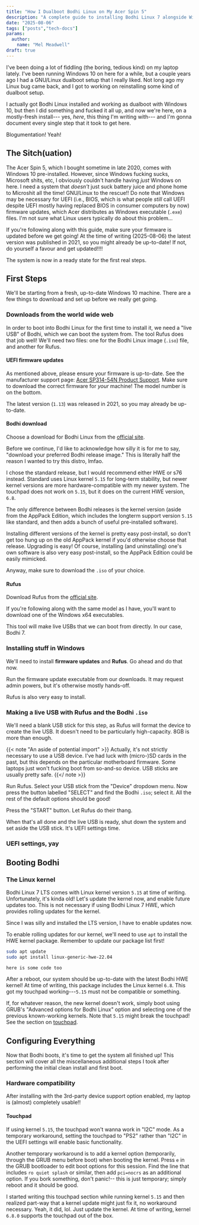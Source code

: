 ```yaml
---
title: "How I Dualboot Bodhi Linux on My Acer Spin 5"
description: "A complete guide to installing Bodhi Linux 7 alongside Windows 10 on my Acer Spin 5 laptop. Happy dualbooting!"
date: "2025-08-06"
tags: ["posts","tech-docs"]
params:
  author:
    name: "Mel Meadwell"
draft: true
---
```


I've been doing a lot of fiddling (the boring, tedious kind)
on my laptop lately.
I've been running Windows 10 on here for a while,
but a couple years ago I had a GNU/Linux dualboot setup that I really liked.
Not long ago my Linux bug came back, and I got to working on reinstalling
some kind of dualboot setup.

I actually got Bodhi Linux installed and working as dualboot with Windows 10,
but then I did something and fucked it all up,
and now we're here, on a mostly-fresh install---
yes, _here_, this thing I'm writing with---
and I'm gonna document every single step that it took to get here.

Blogumentation! Yeah!

## The Sitch(uation)

The Acer Spin 5, which I bought sometime in late 2020,
comes with Windows 10 pre-installed.
However, since Windows fucking sucks, Microsoft shits, etc,
I obviously couldn't handle having _just_ Windows on here.
I need a system that _doesn't_ just suck battery juice
and phone home to Microshit all the time!
GNU/Linux to the rescue!!
Do note that Windows may be necessary for UEFI
(i.e., BIOS, which is what people _still_ call UEFI
despite UEFI mostly having replaced BIOS in consumer computers by now)
firmware updates, which Acer distributes as Windows executable (`.exe`) files.
I'm not sure what Linux users typically do about this problem...

If you're following along with this guide,
make sure your firmware is updated before we get going!
At the time of writing (2025-08-06) the latest version was published in 2021,
so you might already be up-to-date!
If not, do yourself a favour and get updated!!!!

The system is now in a ready state for the first real steps.

## First Steps

We'll be starting from a fresh, up-to-date Windows 10 machine.
There are a few things to download and set up before we really get going.

### Downloads from the world wide web

In order to boot into Bodhi Linux for the first time to install it,
we need a "live USB" of Bodhi,
which we can boot the system from.
The tool Rufus does that job well!
We'll need two files:
one for the Bodhi Linux image (`.iso`) file,
and another for Rufus.

#### UEFI firmware updates

As mentioned above, please ensure your firmware is up-to-date.
See the manufacturer support page:
[Acer SP314-54N Product Support](https://www.acer.com/us-en/support/product-support/SP314-54N/NX.HQCEB.003/downloads).
Make sure to download the correct firmware for _your_ machine!
The model number is on the bottom.

The latest version (`1.13`) was released in 2021,
so you may already be up-to-date.

#### Bodhi download

Choose a download for Bodhi Linux from the
[official site](https://www.bodhilinux.com/download/).

Before we continue, I'd like to acknowledge how silly it is for me to say,
"download your preferred Bodhi release image."
This is literally half the reason I wanted to try this distro, lmfao.

I chose the standard release,
but I would recommend either HWE or s76 instead.
Standard uses Linux kernel `5.15` for long-term stability,
but newer kernel versions are more hardware-compatible with my newer system.
The touchpad does not work on `5.15`,
but it does on the current HWE version, `6.8`.

The only difference between Bodhi releases is the kernel version
(aside from the AppPack Edition,
which includes the longterm support version `5.15` like standard,
and then adds a bunch of useful pre-installed software).

Installing different versions of the kernel is pretty easy post-install,
so don't get too hung up on the old AppPack kernel
if you'd otherwise choose that release.
Upgrading is easy!
Of course, installing (and uninstalling) one's own software
is also very easy post-install,
so the AppPack Edition could be easily mimicked.

Anyway, make sure to download the `.iso` of your choice.

#### Rufus

Download Rufus from the
[official site](https://rufus.ie/en/).

If you're following along with the same model as I have,
you'll want to download one of the Windows x64 executables.

This tool will make live USBs that we can boot from directly.
In our case, Bodhi 7.

### Installing stuff in Windows

We'll need to install **firmware updates** and **Rufus**.
Go ahead and do that now.

Run the firmware update executable from our downloads.
It may request admin powers, but it's otherwise mostly hands-off.

Rufus is also very easy to install.

### Making a live USB with Rufus and the Bodhi `.iso`

We'll need a blank USB stick for this step,
as Rufus will format the device to create the live USB.
It doesn't need to be particularly high-capacity.
8GB is more than enough.

{{< note "An aside of potential import" >}}
Actually, it's not strictly necessary to use a USB device.
I've had luck with (micro-)SD cards in the past,
but this depends on the particular motherboard firmware.
Some laptops just won't fucking boot from so-and-so device.
USB sticks are usually pretty safe.
{{</ note >}}

Run Rufus.
Select your USB stick from the "Device" dropdown menu.
Now press the button labelled "SELECT" and find the Bodhi `.iso`;
select it.
All the rest of the default options should be good!

Press the "START" button.
Let Rufus do their thang.

When that's all done and the live USB is ready,
shut down the system and set aside the USB stick.
It's UEFI settings time.

### UEFI settings, yay

## Booting Bodhi

### The Linux kernel

Bodhi Linux 7 LTS comes with Linux kernel version `5.15` at time of writing.
Unfortunately, it's kinda old!
Let's update the kernel now, and enable future updates too.
This is not necessary if using Bodhi Linux 7 HWE,
which provides rolling updates for the kernel.

Since I was silly and installed the LTS version, I have to enable updates now.

To enable rolling updates for our kernel, we'll need to use `apt`
to install the HWE kernel package.
Remember to update our package list first!

```bash {style="nordic"}
sudo apt update
sudo apt install linux-generic-hwe-22.04
```

`here is some code too`

After a reboot, our system should be up-to-date
with the latest Bodhi HWE kernel!
At time of writing, this package includes the Linux kernel `6.8`.
This got my touchpad working---`5.15` must not be compatible or something.

If, for whatever reason, the new kernel doesn't work,
simply boot using GRUB's "Advanced options for Bodhi Linux" option
and selecting one of the previous known-working kernels.
Note that `5.15` might break the touchpad!
See the section on [touchpad](#touchpad).

## Configuring Everything

Now that Bodhi boots, it's time to get the system all finished up!
This section will cover all the miscellaneous additional steps I took
after performing the initial clean install and first boot.

### Hardware compatibility

After installing with the 3rd-party device support option enabled,
my laptop is (almost) completely usable!!

#### Touchpad

If using kernel `5.15`, the touchpad won't wanna work in "I2C" mode.
As a temporary workaround, setting the touchpad to "PS2" rather than "I2C"
in the UEFI settings will enable basic functionality.

Another temporary workaround is to add a kernel option
(temporarily, through the GRUB menu before boot)
when booting the kernel.
Press `e` in the GRUB bootloader to edit boot options for this session.
Find the line that includes `ro quiet splash` or similar,
then add `pci=nocrs` as an additional option.
If you bork something, don't panic!--
this is just temporary; simply reboot and it should be good.

I started writing this touchpad section while running kernel `5.15`
and then realized part-way that a kernel update might just fix it,
no workaround necessary.
Yeah, it did, lol.
Just update the kernel.
At time of writing, kernel `6.8.0` supports the touchpad out of the box.
